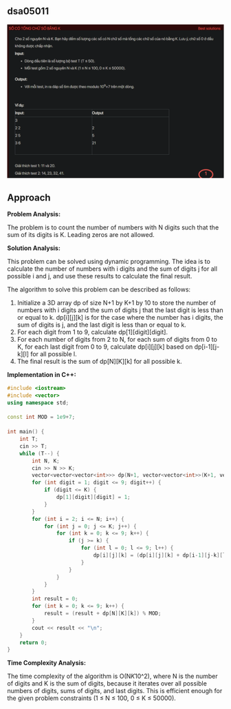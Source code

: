## dsa05011
![alt text](image.png)
## Approach
**Problem Analysis:**

The problem is to count the number of numbers with N digits such that the sum of its digits is K. Leading zeros are not allowed.

**Solution Analysis:**

This problem can be solved using dynamic programming. The idea is to calculate the number of numbers with i digits and the sum of digits j for all possible i and j, and use these results to calculate the final result.

The algorithm to solve this problem can be described as follows:

1. Initialize a 3D array dp of size N+1 by K+1 by 10 to store the number of numbers with i digits and the sum of digits j that the last digit is less than or equal to k. dp[i][j][k] is for the case where the number has i digits, the sum of digits is j, and the last digit is less than or equal to k.
2. For each digit from 1 to 9, calculate dp[1][digit][digit].
3. For each number of digits from 2 to N, for each sum of digits from 0 to K, for each last digit from 0 to 9, calculate dp[i][j][k] based on dp[i-1][j-k][l] for all possible l.
4. The final result is the sum of dp[N][K][k] for all possible k.

**Implementation in C++:**

```cpp
#include <iostream>
#include <vector>
using namespace std;

const int MOD = 1e9+7;

int main() {
    int T;
    cin >> T;
    while (T--) {
        int N, K;
        cin >> N >> K;
        vector<vector<vector<int>>> dp(N+1, vector<vector<int>>(K+1, vector<int>(10)));
        for (int digit = 1; digit <= 9; digit++) {
            if (digit <= K) {
                dp[1][digit][digit] = 1;
            }
        }
        for (int i = 2; i <= N; i++) {
            for (int j = 0; j <= K; j++) {
                for (int k = 0; k <= 9; k++) {
                    if (j >= k) {
                        for (int l = 0; l <= 9; l++) {
                            dp[i][j][k] = (dp[i][j][k] + dp[i-1][j-k][l]) % MOD;
                        }
                    }
                }
            }
        }
        int result = 0;
        for (int k = 0; k <= 9; k++) {
            result = (result + dp[N][K][k]) % MOD;
        }
        cout << result << "\n";
    }
    return 0;
}
```

**Time Complexity Analysis:**

The time complexity of the algorithm is O(N*K*10^2), where N is the number of digits and K is the sum of digits, because it iterates over all possible numbers of digits, sums of digits, and last digits. This is efficient enough for the given problem constraints (1 ≤ N ≤ 100, 0 ≤ K ≤ 50000).